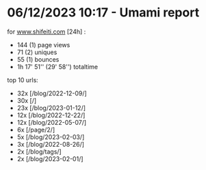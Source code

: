 # 06/12/2023 10:17 - Umami report
for www.shifeiti.com [24h] :

 - 144 (1) page views
 - 71 (2) uniques
 - 55 (1) bounces
 - 1h 17' 51'' (29' 58'') totaltime


top 10 urls:
 - 32x [/blog/2022-12-09/]
 - 30x [/]
 - 23x [/blog/2023-01-12/]
 - 12x [/blog/2022-12-22/]
 - 12x [/blog/2022-05-07/]
 - 6x [/page/2/]
 - 5x [/blog/2023-02-03/]
 - 3x [/blog/2022-08-26/]
 - 2x [/blog/tags/]
 - 2x [/blog/2023-02-01/]



